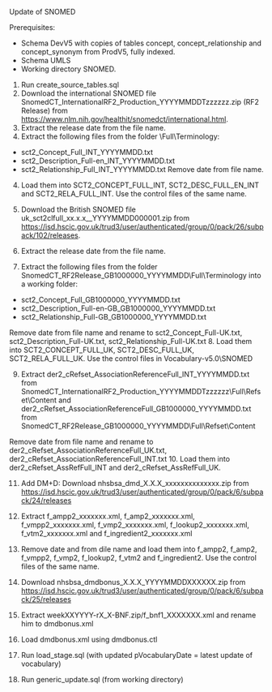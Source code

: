Update of SNOMED

Prerequisites:
- Schema DevV5 with copies of tables concept, concept_relationship and concept_synonym from ProdV5, fully indexed. 
- Schema UMLS
- Working directory SNOMED.

1. Run create_source_tables.sql
2. Download the international SNOMED file SnomedCT_InternationalRF2_Production_YYYYMMDDTzzzzzz.zip (RF2 Release) from https://www.nlm.nih.gov/healthit/snomedct/international.html.
2. Extract the release date from the file name.
3. Extract the following files from the folder \Full\Terminology:
- sct2_Concept_Full_INT_YYYYMMDD.txt
- sct2_Description_Full-en_INT_YYYYMMDD.txt
- sct2_Relationship_Full_INT_YYYYMMDD.txt
Remove date from file name.
4. Load them into SCT2_CONCEPT_FULL_INT, SCT2_DESC_FULL_EN_INT and SCT2_RELA_FULL_INT. Use the control files of the same name.

5. Download the British SNOMED file uk_sct2clfull_xx.x.x__YYYYMMDD000001.zip from https://isd.hscic.gov.uk/trud3/user/authenticated/group/0/pack/26/subpack/102/releases.
6. Extract the release date from the file name.
7. Extract the following files from the folder SnomedCT_RF2Release_GB1000000_YYYYMMDD\Full\Terminology into a working folder:
- sct2_Concept_Full_GB1000000_YYYYMMDD.txt
- sct2_Description_Full-en-GB_GB1000000_YYYYMMDD.txt
- sct2_Relationship_Full-GB_GB1000000_YYYYMMDD.txt

Remove date from file name and rename to sct2_Concept_Full-UK.txt, sct2_Description_Full-UK.txt, sct2_Relationship_Full-UK.txt
8. Load them into SCT2_CONCEPT_FULL_UK, SCT2_DESC_FULL_UK, SCT2_RELA_FULL_UK. Use the control files in Vocabulary-v5.0\SNOMED

9. Extract der2_cRefset_AssociationReferenceFull_INT_YYYYMMDD.txt from SnomedCT_InternationalRF2_Production_YYYYMMDDTzzzzzz\Full\Refset\Content 
and der2_cRefset_AssociationReferenceFull_GB1000000_YYYYMMDD.txt from SnomedCT_RF2Release_GB1000000_YYYYMMDD\Full\Refset\Content

Remove date from file name and rename to der2_cRefset_AssociationReferenceFull_UK.txt, der2_cRefset_AssociationReferenceFull_INT.txt
10. Load them into der2_cRefset_AssRefFull_INT and der2_cRefset_AssRefFull_UK.

11. Add DM+D: Download nhsbsa_dmd_X.X.X_xxxxxxxxxxxxxx.zip from https://isd.hscic.gov.uk/trud3/user/authenticated/group/0/pack/6/subpack/24/releases
12. Extract f_ampp2_xxxxxxx.xml, f_amp2_xxxxxxx.xml, f_vmpp2_xxxxxxx.xml, f_vmp2_xxxxxxx.xml, f_lookup2_xxxxxxx.xml, f_vtm2_xxxxxxx.xml and f_ingredient2_xxxxxxx.xml
13. Remove date and from dile name and load them into f_ampp2, f_amp2, f_vmpp2, f_vmp2, f_lookup2, f_vtm2 and f_ingredient2. Use the control files of the same name.
14. Download nhsbsa_dmdbonus_X.X.X_YYYYMMDDXXXXXX.zip from https://isd.hscic.gov.uk/trud3/user/authenticated/group/0/pack/6/subpack/25/releases
15. Extract weekXXYYYY-rX_X-BNF.zip/f_bnf1_XXXXXXX.xml and rename him to dmdbonus.xml
16. Load dmdbonus.xml using dmdbonus.ctl

17. Run load_stage.sql (with updated pVocabularyDate = latest update of vocabulary)
18. Run generic_update.sql (from working directory)

 